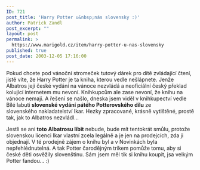 ```yaml
---
ID: 721
post_title: 'Harry Potter u&nbsp;nás slovensky :)'
author: Patrick Zandl
post_excerpt: ""
layout: post
permalink: >
  https://www.marigold.cz/item/harry-potter-u-nas-slovensky
published: true
post_date: 2003-12-05 17:16:00
---
```

<P>Pokud chcete pod vánoční stromeček tutový dárek pro dítě zvládající čtení, jistě víte, že Harry Potter je ta kniha, kterou vedle nešlápnete. Jenže Albatros její české vydání na vánoce nezvládá a neoficiální český překlad kolující internetem mu nevoní. Knihkupcům ale zase nevoní, že knihu na vánoce nemají. A řešení se našlo, dneska jsem viděl v knihkupectví vedle Bílé labuti <STRONG>slovenské vydání pátého Potterovského dílu</STRONG> ze slovenského&#160;nakladatelství Ikar. Hezky zpracované, krásně vytištěné, prostě tak, jak to Albatros nezvládl...</P>
<P>Jestli se ani <STRONG>toto Albatrosu líbit</STRONG> nebude, bude mít tentokrát smůlu, protože slovenskou licenci Ikar vlastní zcela legálně a je jen na prodejcích, zda ji objednají. V té prodejně zájem o knihu byl a v Novinkách byla nepřehlédnutelná. A tak Potter čarodějným trikem pomůže tomu, aby si české děti osvěžily slovenštinu. Sám jsem měl tik si knihu koupit, jsa velkým Potter fandou... :)</P>